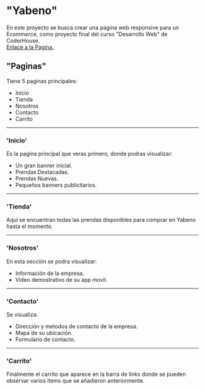 # "Yabeno"

En este proyecto se busca crear una pagina web responsive para un Ecommerce, como proyecto final del curso "Desarrollo Web" de CoderHouse. \
[Enlace a la Pagina.](https://uzilekz.github.io/Desarrollo-Web-CoderHouse/index.html)

## "Paginas"

Tiene 5 paginas principales:

* Inicio
* Tienda
* Nosotros
* Contacto
* Carrito

---------------

### 'Inicio'
Es la pagina principal que veras primero, donde podras visualizar:

* Un gran banner inicial.
* Prendas Destacadas.
* Prendas Nuevas.
* Pequeños banners publicitarios.

---------------

### 'Tienda'
Aqui se encuentran todas las prendas disponibles para comprar en Yabeno hasta el momento.

---------------

### 'Nosotros'
En esta sección se podra visualizar:

* Información de la empresa.
* Video demostrativo de su app movil.

---------------

### 'Contacto'
Se visualiza: 

* Dirección y metodos de contacto de la empresa.
* Mapa de su ubicación.
* Formulario de contacto.

---------------

### 'Carrito'
Finalmente el carrito que aparece en la barra de links donde se pueden observar varios items que se añadieron anteriormente.
